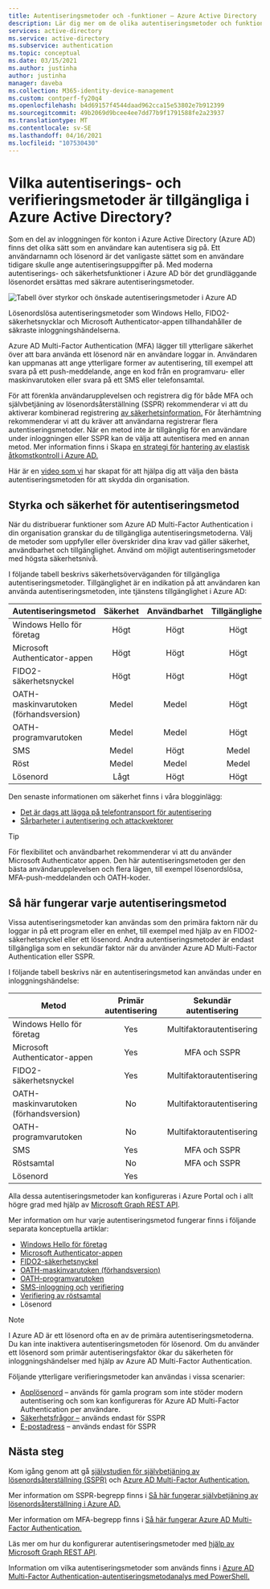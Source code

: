 ```yaml
---
title: Autentiseringsmetoder och -funktioner – Azure Active Directory
description: Lär dig mer om de olika autentiseringsmetoder och funktioner som är Azure Active Directory för att förbättra och skydda inloggningshändelser
services: active-directory
ms.service: active-directory
ms.subservice: authentication
ms.topic: conceptual
ms.date: 03/15/2021
ms.author: justinha
author: justinha
manager: daveba
ms.collection: M365-identity-device-management
ms.custom: contperf-fy20q4
ms.openlocfilehash: b4d69157f4544daad962cca15e53802e7b912399
ms.sourcegitcommit: 49b2069d9bcee4ee7dd77b9f1791588fe2a23937
ms.translationtype: MT
ms.contentlocale: sv-SE
ms.lasthandoff: 04/16/2021
ms.locfileid: "107530430"
---
```

# <a name="what-authentication-and-verification-methods-are-available-in-azure-active-directory"></a>Vilka autentiserings- och verifieringsmetoder är tillgängliga i Azure Active Directory?

Som en del av inloggningen för konton i Azure Active Directory (Azure AD) finns det olika sätt som en användare kan autentisera sig på. Ett användarnamn och lösenord är det vanligaste sättet som en användare tidigare skulle ange autentiseringsuppgifter på. Med moderna autentiserings- och säkerhetsfunktioner i Azure AD bör det grundläggande lösenordet ersättas med säkrare autentiseringsmetoder.

![Tabell över styrkor och önskade autentiseringsmetoder i Azure AD](media/concept-authentication-methods/authentication-methods.png)

Lösenordslösa autentiseringsmetoder som Windows Hello, FIDO2-säkerhetsnycklar och Microsoft Authenticator-appen tillhandahåller de säkraste inloggningshändelserna.

Azure AD Multi-Factor Authentication (MFA) lägger till ytterligare säkerhet över att bara använda ett lösenord när en användare loggar in. Användaren kan uppmanas att ange ytterligare former av autentisering, till exempel att svara på ett push-meddelande, ange en kod från en programvaru- eller maskinvarutoken eller svara på ett SMS eller telefonsamtal.

För att förenkla användarupplevelsen och registrera dig för både MFA och självbetjäning av lösenordsåterställning (SSPR) rekommenderar vi att du aktiverar kombinerad registrering [av säkerhetsinformation.](howto-registration-mfa-sspr-combined.md) För återhämtning rekommenderar vi att du kräver att användarna registrerar flera autentiseringsmetoder. När en metod inte är tillgänglig för en användare under inloggningen eller SSPR kan de välja att autentisera med en annan metod. Mer information finns i Skapa [en strategi för hantering av elastisk åtkomstkontroll i Azure AD.](concept-resilient-controls.md)

Här är en [video som vi](https://www.youtube.com/watch?v=LB2yj4HSptc&feature=youtu.be) har skapat för att hjälpa dig att välja den bästa autentiseringsmetoden för att skydda din organisation.

## <a name="authentication-method-strength-and-security"></a>Styrka och säkerhet för autentiseringsmetod

När du distribuerar funktioner som Azure AD Multi-Factor Authentication i din organisation granskar du de tillgängliga autentiseringsmetoderna. Välj de metoder som uppfyller eller överskrider dina krav vad gäller säkerhet, användbarhet och tillgänglighet. Använd om möjligt autentiseringsmetoder med högsta säkerhetsnivå.

I följande tabell beskrivs säkerhetsöverväganden för tillgängliga autentiseringsmetoder. Tillgänglighet är en indikation på att användaren kan använda autentiseringsmetoden, inte tjänstens tillgänglighet i Azure AD:

| Autentiseringsmetod          | Säkerhet | Användbarhet | Tillgänglighet |
|--------------------------------|:--------:|:---------:|:------------:|
| Windows Hello för företag     | Högt     | Högt      | Högt         |
| Microsoft Authenticator-appen    | Högt     | Högt      | Högt         |
| FIDO2-säkerhetsnyckel             | Högt     | Högt      | Högt         |
| OATH-maskinvarutoken (förhandsversion) | Medel   | Medel    | Högt         |
| OATH-programvarutoken           | Medel   | Medel    | Högt         |
| SMS                            | Medel   | Högt      | Medel       |
| Röst                          | Medel   | Medel    | Medel       |
| Lösenord                       | Lågt      | Högt      | Högt         |

Den senaste informationen om säkerhet finns i våra blogginlägg:

- [Det är dags att lägga på telefontransport för autentisering](https://techcommunity.microsoft.com/t5/azure-active-directory-identity/it-s-time-to-hang-up-on-phone-transports-for-authentication/ba-p/1751752)
- [Sårbarheter i autentisering och attackvektorer](https://techcommunity.microsoft.com/t5/azure-active-directory-identity/all-your-creds-are-belong-to-us/ba-p/855124)

> [!TIP]
> För flexibilitet och användbarhet rekommenderar vi att du använder Microsoft Authenticator appen. Den här autentiseringsmetoden ger den bästa användarupplevelsen och flera lägen, till exempel lösenordslösa, MFA-push-meddelanden och OATH-koder.

## <a name="how-each-authentication-method-works"></a>Så här fungerar varje autentiseringsmetod

Vissa autentiseringsmetoder kan användas som den primära faktorn när du loggar in på ett program eller en enhet, till exempel med hjälp av en FIDO2-säkerhetsnyckel eller ett lösenord. Andra autentiseringsmetoder är endast tillgängliga som en sekundär faktor när du använder Azure AD Multi-Factor Authentication eller SSPR.

I följande tabell beskrivs när en autentiseringsmetod kan användas under en inloggningshändelse:

| Metod                         | Primär autentisering | Sekundär autentisering  |
|--------------------------------|:----------------------:|:-------------------------:|
| Windows Hello för företag     | Yes                    | Multifaktorautentisering                       |
| Microsoft Authenticator-appen    | Yes                    | MFA och SSPR              |
| FIDO2-säkerhetsnyckel             | Yes                    | Multifaktorautentisering                       |
| OATH-maskinvarutoken (förhandsversion) | No                     | Multifaktorautentisering                       |
| OATH-programvarutoken           | No                     | Multifaktorautentisering                       |
| SMS                            | Yes                    | MFA och SSPR              |
| Röstsamtal                     | No                     | MFA och SSPR              |
| Lösenord                       | Yes                    |                           |

Alla dessa autentiseringsmetoder kan konfigureras i Azure Portal och i allt högre grad med hjälp av [Microsoft Graph REST API](/graph/api/resources/authenticationmethods-overview).

Mer information om hur varje autentiseringsmetod fungerar finns i följande separata konceptuella artiklar:

* [Windows Hello för företag](/windows/security/identity-protection/hello-for-business/hello-overview)
* [Microsoft Authenticator-appen](concept-authentication-authenticator-app.md)
* [FIDO2-säkerhetsnyckel](concept-authentication-passwordless.md#fido2-security-keys)
* [OATH-maskinvarutoken (förhandsversion)](concept-authentication-oath-tokens.md#oath-hardware-tokens-preview)
* [OATH-programvarutoken](concept-authentication-oath-tokens.md#oath-software-tokens)
* [SMS-inloggning och](howto-authentication-sms-signin.md) [verifiering](concept-authentication-phone-options.md#mobile-phone-verification)
* [Verifiering av röstsamtal](concept-authentication-phone-options.md)
* Lösenord

> [!NOTE]
> I Azure AD är ett lösenord ofta en av de primära autentiseringsmetoderna. Du kan inte inaktivera autentiseringsmetoden för lösenord. Om du använder ett lösenord som primär autentiseringsfaktor ökar du säkerheten för inloggningshändelser med hjälp av Azure AD Multi-Factor Authentication.

Följande ytterligare verifieringsmetoder kan användas i vissa scenarier:

* [Applösenord](howto-mfa-app-passwords.md) – används för gamla program som inte stöder modern autentisering och som kan konfigureras för Azure AD Multi-Factor Authentication per användare.
* [Säkerhetsfrågor –](concept-authentication-security-questions.md) används endast för SSPR
* [E-postadress](concept-sspr-howitworks.md#authentication-methods) – används endast för SSPR

## <a name="next-steps"></a>Nästa steg

Kom igång genom att gå [självstudien för självbetjäning av lösenordsåterställning (SSPR)][tutorial-sspr] och [Azure AD Multi-Factor Authentication.][tutorial-azure-mfa]

Mer information om SSPR-begrepp finns i [Så här fungerar självbetjäning av lösenordsåterställning i Azure AD.][concept-sspr]

Mer information om MFA-begrepp finns i [Så här fungerar Azure AD Multi-Factor Authentication.][concept-mfa]

Läs mer om hur du konfigurerar autentiseringsmetoder med [hjälp av Microsoft Graph REST API](/graph/api/resources/authenticationmethods-overview).

Information om vilka autentiseringsmetoder som används finns i [Azure AD Multi-Factor Authentication-autentiseringsmetodanalys med PowerShell.](/samples/azure-samples/azure-mfa-authentication-method-analysis/azure-mfa-authentication-method-analysis/)

<!-- INTERNAL LINKS -->
[tutorial-sspr]: tutorial-enable-sspr.md
[tutorial-azure-mfa]: tutorial-enable-azure-mfa.md
[concept-sspr]: concept-sspr-howitworks.md
[concept-mfa]: concept-mfa-howitworks.md
